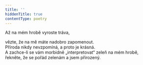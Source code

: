 ```yaml
---
title: ''
hiddenTitle: true
contentType: poetry
---
```


<section>

Až na mém hrobě vyroste tráva,

vězte, že na mě máte nadobro zapomenout.  
Příroda nikdy nevzpomíná, a proto je krásná.  
A zachce-li se vám morbidně „interpretovat“ zeleň na mém hrobě,  
řekněte, že se pořád zelenám a jsem přirozený.

</section>
